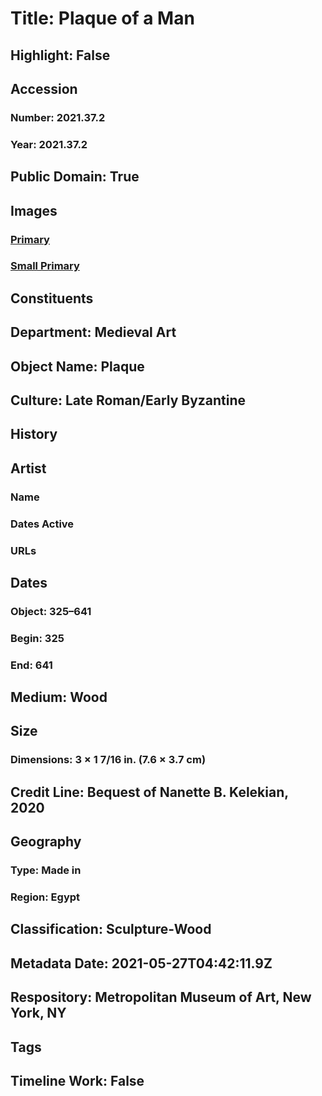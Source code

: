 # Title: Plaque of a Man
## Highlight: False
## Accession
### Number: 2021.37.2
### Year: 2021.37.2
## Public Domain: True
## Images
### [Primary](https://images.metmuseum.org/CRDImages/md/original/K74XX.JPG)
### [Small Primary](https://images.metmuseum.org/CRDImages/md/web-large/K74XX.JPG)
## Constituents
## Department: Medieval Art
## Object Name: Plaque
## Culture: Late Roman/Early Byzantine
## History
## Artist
### Name
### Dates Active
### URLs
## Dates
### Object: 325–641
### Begin: 325
### End: 641
## Medium: Wood
## Size
### Dimensions: 3 × 1 7/16 in. (7.6 × 3.7 cm)
## Credit Line: Bequest of Nanette B. Kelekian, 2020
## Geography
### Type: Made in
### Region: Egypt
## Classification: Sculpture-Wood
## Metadata Date: 2021-05-27T04:42:11.9Z
## Respository: Metropolitan Museum of Art, New York, NY
## Tags
## Timeline Work: False